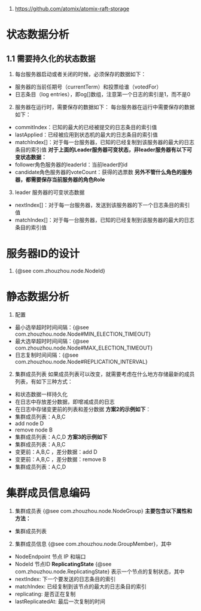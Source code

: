 1. https://github.com/atomix/atomix-raft-storage
# 状态数据分析
## 1.1 需要持久化的状态数据
1. 每台服务器启动或者关闭的时候，必须保存的数据如下： 
- 服务器的当前任期号（currentTerm）和投票给谁（votedFor） 
- 日志条目（log entries），即og[]数组，注意第一个日志的索引是1，而不是0
2. 服务器在运行时，需要保存的数据如下：
每台服务器在运行中需要保存的数据如下：
- commitIndex：已知的最大的已经被提交的日志条目的索引值
- lastApplied：已经被应用到状态机的最大的日志条目的索引值
- matchIndex[]：对于每一台服务器，已知的已经复制到该服务器的最大的日志条目的索引值
**对于上面的Leader服务器可变状态，非leader服务器有以下可变状态数据：**
- follower角色服务器的leaderId：当前leader的id
- candidate角色服务器的voteCount：获得的选票数
**另外不管什么角色的服务器，都需要保存当前服务器的角色Role**
3. leader 服务器的可变状态数据
- nextIndex[]：对于每一台服务器，发送到该服务器的下一个日志条目的索引值
- matchIndex[]：对于每一台服务器，已知的已经复制到该服务器的最大的日志条目的索引值
# 服务器ID的设计
1. {@see com.zhouzhou.node.NodeId}
# 静态数据分析
1. 配置
- 最小选举超时时间间隔：{@see com.zhouzhou.node.Node#MIN_ELECTION_TIMEOUT}
- 最大选举超时时间间隔：{@see com.zhouzhou.node.Node#MAX_ELECTION_TIMEOUT}
- 日志复制时间间隔：{@see com.zhouzhou.node.Node#REPLICATION_INTERVAL}
2. 集群成员列表
如果成员列表可以改变，就需要考虑在什么地方存储最新的成员列表，有如下三种方式：
- 和状态数据一样持久化
- 在日志中存放差分数据，即增减成员的日志
- 在日志中存储变更前的列表和差分数据
**方案2的示例如下**：
- 集群成员列表：A,B,C
- add node D
- remove node B
- 集群成员列表：A,C,D
**方案3的示例如下**
- 集群成员列表：A,B,C
- 变更前：A,B,C ，差分数据：add D
- 变更前：A,B,C ，差分数据：remove B
- 集群成员列表：A,C,D
# 集群成员信息编码
1. 集群成员表
{@see com.zhouzhou.node.NodeGroup}
**主要包含以下属性和方法：**
- 集群成员列表
2. 集群成员信息
{@see com.zhouzhou.node.GroupMember}，其中
- NodeEndpoint 节点 IP 和端口
- NodeId 节点ID
**ReplicatingState**
{@see com.zhouzhou.node.ReplicatingState} 表示一个节点的复制状态，其中
- nextIndex: 下一个要发送的日志条目的索引
- matchIndex: 已经复制到该节点的最大的日志条目的索引
- replicating: 是否正在复制
- lastReplicatedAt: 最后一次复制的时间